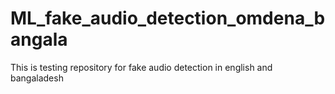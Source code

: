 # ML_fake_audio_detection_omdena_bangala
This is testing repository for fake audio detection in english and bangaladesh
